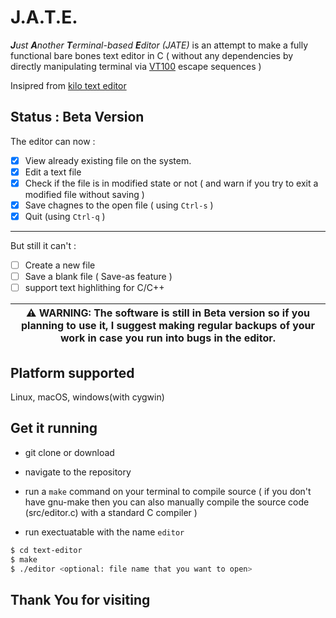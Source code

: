 # J.A.T.E.
_**J**ust **A**nother **T**erminal-based **E**ditor (JATE)_ is an attempt to make a fully functional bare bones text editor in C ( without any dependencies by directly
 manipulating terminal via [VT100](https://vt100.net) escape sequences ) 

Insipred from [kilo text editor](https://github.com/antirez/kilo)

## Status : Beta Version

The editor can now :
- [x] View already existing file on the system. 
- [x] Edit a text file
- [x] Check if the file is in modified state or not ( and warn if you try to exit a modified file without saving )
- [x] Save chagnes to the open file ( using `Ctrl-s` )
- [x] Quit (using `Ctrl-q` )

---

But still it can't :
- [ ] Create a new file
- [ ] Save a blank file ( Save-as feature )
- [ ] support text highlithing for C/C++

| **⚠️ WARNING:** The software is still in Beta version so if you planning to use it, I suggest making regular backups of your work in case you run into bugs in the editor.|
| --- |

## Platform supported 
Linux, macOS, windows(with cygwin)

## Get it running 

- git clone or download 

- navigate to the repository  

- run a `make` command on your terminal to compile source ( if you don't have gnu-make then you can also manually compile the source code (src/editor.c) with a standard C compiler )

- run exectuatable with the name `editor` 


```bash
$ cd text-editor
$ make
$ ./editor <optional: file name that you want to open>
```

## Thank You for visiting 
